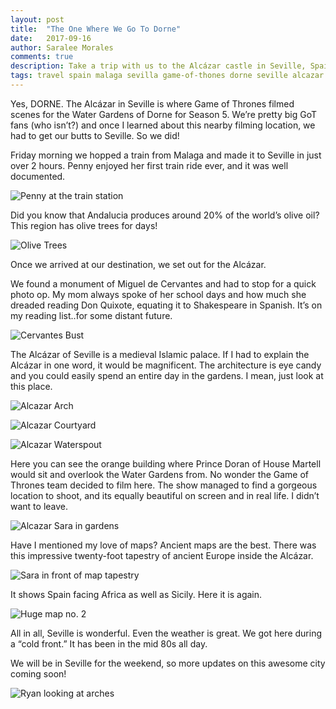 ```yaml
---
layout: post
title:  "The One Where We Go To Dorne"
date:   2017-09-16
author: Saralee Morales
comments: true
description: Take a trip with us to the Alcázar castle in Seville, Spain where the territory of Dorne in Game of Thrones was actually filmed
tags: travel spain malaga sevilla game-of-thones dorne seville alcazar cervantes
---
```


Yes, DORNE. The Alcázar in Seville is where Game of Thrones filmed scenes for the Water Gardens of Dorne for Season 5. We’re pretty big GoT fans (who isn’t?) and once I learned about this nearby filming location, we had to get our butts to Seville.
So we did!


Friday morning we hopped a train from Malaga and made it to Seville in just over 2 hours. Penny enjoyed her first train ride ever, and it was well documented.


![Penny at the train station][penny_train_station]


Did you know that Andalucia produces around 20% of the world’s olive oil? This region has olive trees for days!


![Olive Trees][olive_trees]


Once we arrived at our destination, we set out for the Alcázar.


We found a monument of Miguel de Cervantes and had to stop for a quick photo op. My mom always spoke of her school days and how much she dreaded reading Don Quixote, equating it to Shakespeare in Spanish. It’s on my reading list..for some distant future.


![Cervantes Bust][cervantes]


The Alcázar of Seville is a medieval Islamic palace. If I had to explain the Alcázar in one word, it would be magnificent. The architecture is eye candy and you could easily spend an entire day in the gardens. I mean, just look at this place.


![Alcazar Arch][alcazar_arch]


![Alcazar Courtyard][alcazar_courtyard]


![Alcazar Waterspout][alcazar_waterspout]


Here you can see the orange building where Prince Doran of House Martell would sit and overlook the Water Gardens from.
No wonder the Game of Thrones team decided to film here. The show managed to find a gorgeous location to shoot, and its equally beautiful on screen and in real life. I didn’t want to leave.


![Alcazar Sara in gardens][sara_gardens]


Have I mentioned my love of maps? Ancient maps are the best. There was this impressive twenty-foot tapestry of ancient Europe inside the Alcázar.


![Sara in front of map tapestry][sara_map]


It shows Spain facing Africa as well as Sicily. Here it is again.


![Huge map no. 2][map_2]


All in all, Seville is wonderful. Even the weather is great. We got here during a “cold front.” It has been in the mid 80s all day.


We will be in Seville for the weekend, so more updates on this awesome city coming soon!


![Ryan looking at arches][ryan_arches]


[ryan_arches]:          https://s3.amazonaws.com/fiveweeksabroad/09162017/AlcazarRyanArch.jpg
[map_2]:                https://s3.amazonaws.com/fiveweeksabroad/09162017/AlcazarMap.jpg
[sara_map]:             https://s3.amazonaws.com/fiveweeksabroad/09162017/AlcazarSaraMap.jpg
[sara_gardens]:         https://s3.amazonaws.com/fiveweeksabroad/09162017/AlcazarSara.jpg
[alcazar_waterspout]:   https://s3.amazonaws.com/fiveweeksabroad/09162017/AlcazarSpout.jpg
[alcazar_courtyard]:    https://s3.amazonaws.com/fiveweeksabroad/09162017/AlcazarCourt.jpg
[alcazar_arch]:         https://s3.amazonaws.com/fiveweeksabroad/09162017/AlcazarArch.jpg
[cervantes]:            https://s3.amazonaws.com/fiveweeksabroad/09162017/Cervantes.jpg
[penny_train_station]:  https://s3.amazonaws.com/fiveweeksabroad/09162017/PennyTrain.jpg
[olive_trees]:          https://s3.amazonaws.com/fiveweeksabroad/09162017/Olives.jpg
